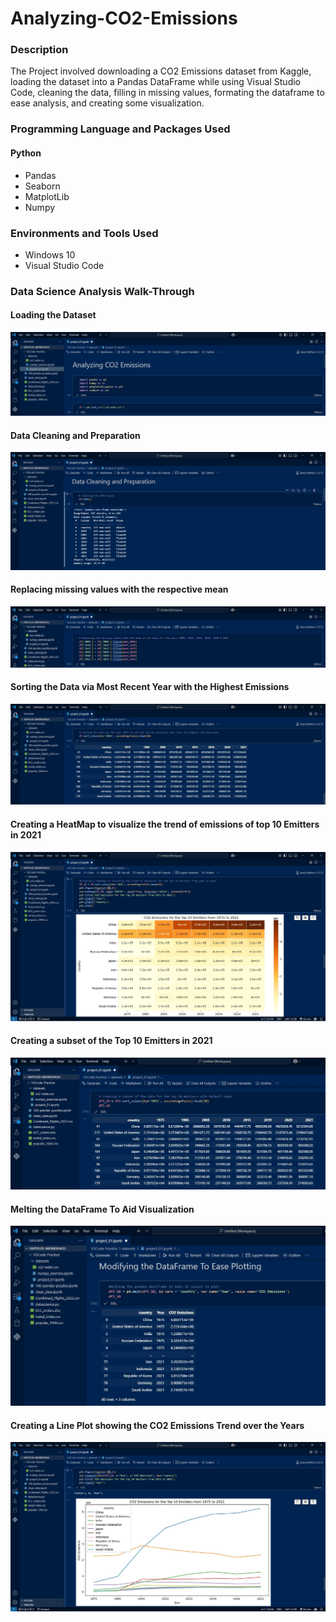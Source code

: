 # Analyzing-CO2-Emissions

### Description
The Project involved downloading a CO2 Emissions dataset from Kaggle, loading the dataset into a Pandas DataFrame while using Visual Studio Code, cleaning the data, filling in missing values, formating the dataframe to ease analysis, and creating some visualization.

### Programming Language and Packages Used
#### Python
- Pandas
- Seaborn
- MatplotLib
- Numpy

### Environments and Tools Used
- Windows 10
- Visual Studio Code

### Data Science Analysis Walk-Through

#### Loading the Dataset
![Loading the DataSet](pic_01.JPG)

#### Data Cleaning and Preparation
![Data Cleaning and Preparation](pic_02.JPG)

#### Replacing missing values with the respective mean
![Replacing missing values with the respective mean](pic_03.JPG)

#### Sorting the Data via Most Recent Year with the Highest Emissions
![Sorting the Data](pic_04.JPG)

#### Creating a HeatMap to visualize the trend of emissions of top 10 Emitters in 2021
![HeatMap Visual](pic_05.JPG)

#### Creating a subset of the Top 10 Emitters in 2021
![Top 10 Emitters in 2021](pic_06.JPG)

#### Melting the DataFrame To Aid Visualization
![Melting the DataFrame](pic_07.JPG)

#### Creating a Line Plot showing the CO2 Emissions Trend over the Years
![Line Plot](pic_08.JPG)
